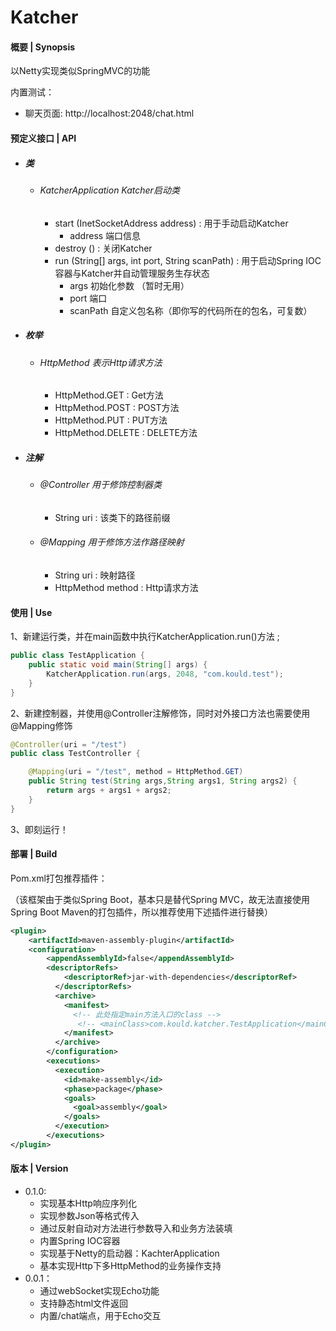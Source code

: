 # Katcher

#### 概要 | Synopsis
以Netty实现类似SpringMVC的功能

内置测试：

- 聊天页面: http://localhost:2048/chat.html



#### 预定义接口 | API

- ##### 类

  - ###### KatcherApplication Katcher启动类

    - start (InetSocketAddress address) : 用于手动启动Katcher
      - address 端口信息
    - destroy () : 关闭Katcher
    - run (String[] args, int port, String scanPath) : 用于启动Spring IOC容器与Katcher并自动管理服务生存状态
      - args 初始化参数 （暂时无用）
      - port 端口
      - scanPath 自定义包名称（即你写的代码所在的包名，可复数）

- ##### 枚举

  - ###### HttpMethod 表示Http请求方法

    - HttpMethod.GET : Get方法
    - HttpMethod.POST : POST方法
    - HttpMethod.PUT : PUT方法
    - HttpMethod.DELETE : DELETE方法

- ##### 注解

  - ###### @Controller 用于修饰控制器类

    - String uri : 该类下的路径前缀

  - ###### @Mapping 用于修饰方法作路径映射

    - String uri : 映射路径
    - HttpMethod method : Http请求方法

#### 使用 | Use

1、新建运行类，并在main函数中执行KatcherApplication.run()方法 ;

```java
public class TestApplication {
    public static void main(String[] args) {
        KatcherApplication.run(args, 2048, "com.kould.test");
    }
}
```

2、新建控制器，并使用@Controller注解修饰，同时对外接口方法也需要使用@Mapping修饰

```java
@Controller(uri = "/test")
public class TestController {

    @Mapping(uri = "/test", method = HttpMethod.GET)
    public String test(String args,String args1, String args2) {
        return args + args1 + args2;
    }
}

```

3、即刻运行！

#### 部署 | Build

Pom.xml打包推荐插件：

（该框架由于类似Spring Boot，基本只是替代Spring MVC，故无法直接使用Spring Boot Maven的打包插件，所以推荐使用下述插件进行替换）

```xml
<plugin>
    <artifactId>maven-assembly-plugin</artifactId>
    <configuration>
    	<appendAssemblyId>false</appendAssemblyId>
        <descriptorRefs>
            <descriptorRef>jar-with-dependencies</descriptorRef>
          </descriptorRefs>
          <archive>
            <manifest>
              <!-- 此处指定main方法入口的class -->
               <!-- <mainClass>com.kould.katcher.TestApplication</mainClass> -->
            </manifest>
          </archive>
        </configuration>
        <executions>
          <execution>
            <id>make-assembly</id>
            <phase>package</phase>
            <goals>
              <goal>assembly</goal>
            </goals>
          </execution>
        </executions>
</plugin>
```



#### 版本 | Version

- 0.1.0:
  - 实现基本Http响应序列化
  - 实现参数Json等格式传入
  - 通过反射自动对方法进行参数导入和业务方法装填
  - 内置Spring IOC容器
  - 实现基于Netty的启动器：KachterApplication
  - 基本实现Http下多HttpMethod的业务操作支持
- 0.0.1：
  - 通过webSocket实现Echo功能
  - 支持静态html文件返回
  - 内置/chat端点，用于Echo交互

